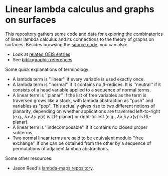 # Linear lambda calculus and graphs on surfaces

This repository gathers some code and data for exploring the
combinatorics of linear lambda calculus and its connections to the
theory of graphs on surfaces.  Besides browsing the
[source code](src/), you can also:

* Look at [related OEIS entries](doc/oeis.md)
* See [bibliographic references](doc/refs.md)

Some quick explanations of terminology:

* A lambda term is ''linear'' if every variable is used exactly once.
* A lambda term is ''normal'' if it contains no $\beta$-redices. It is ''neutral'' if it consists of a head variable applied to a sequence of normal terms.
* A linear term is ''planar'' if the list of free variables as the term is traversed grows like a stack, with lambda abstraction as "push" and variables as "pop". This actually gives rise to two different notions of planarity, depending on whether applications are traversed left-to-right (e.g., $\lambda x.\lambda y.y(x)$ is LR-planar) or right-to-left (e.g., $\lambda x.\lambda y.x(y)$ is RL-planar).
* A linear term is ''indecomposable'' if it contains no closed proper subterms.
* Two normal linear terms are said to be equivalent modulo ''free exchange'' if one can be obtained from the other by a sequence of permutations of adjacent lambda abstractions.

Some other resources:

* Jason Reed's [lambda-maps repository](https://github.com/jcreedcmu/lambda-maps).
